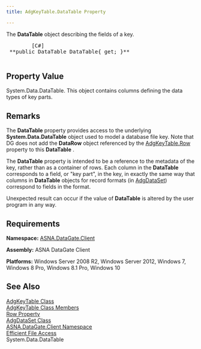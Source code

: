 ```yaml
---
title: AdgKeyTable.DataTable Property

---
```


The <span> **DataTable** </span> object describing the fields of a key.
<pre class="prettyprint">
        <span class="lang">[C#]</span>
 **public DataTable DataTable{ get; }** 
      </pre>


## Property Value

System.Data.DataTable. This object contains columns defining the data types of key parts. 
## Remarks

The **DataTable** property provides access to the underlying **System.Data.DataTable** object used to model a database file key. Note that DG does not add the **DataRow** object referenced by the [ AdgKeyTable.Row](adg-key-table-class-row-property.html) property to this **DataTable** .

The **DataTable** property is intended to be a reference to the metadata of the key, rather than as a container of rows. Each column in the **DataTable** corresponds to a field, or "key part", in the key, in exactly the same way that columns in **DataTable** objects for record formats (in [AdgDataSet](adg-dataset-class.html)) correspond to fields in the format.

Unexpected result can occur if the value of **DataTable** is altered by the user program in any way.
## Requirements

**Namespace:** [ASNA.DataGate.Client](datagate-client-namespace.html) 

**Assembly:** ASNA DataGate Client

**Platforms:** Windows Server 2008 R2, Windows Server 2012, Windows 7, Windows 8 Pro, Windows 8.1 Pro, Windows 10
## See Also


[AdgKeyTable Class](adg-key-table-class.html)
      <br />
[AdgKeyTable Class Members](adg-key-table-members.html)
      <br />
[Row Property](adg-key-table-class-row-property.html)
      <br />
[AdgDataSet Class](adg-dataset-class.html)
      <br />
[ASNA.DataGate.Client Namespace](datagate-client-namespace.html)
      <br />
[Efficient File Access](efficient-file-access.html)
      <br />System.Data.DataTable

